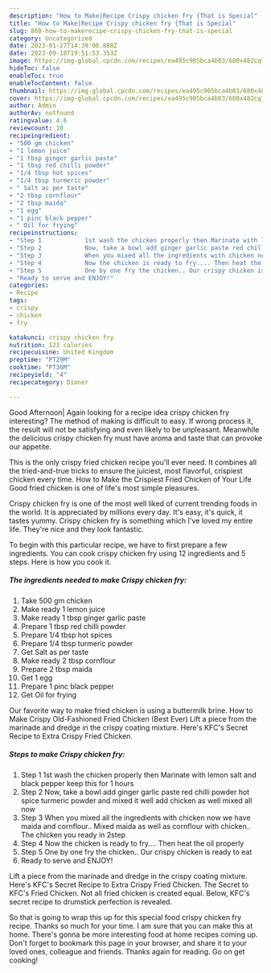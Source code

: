 ```yaml
---
description: "How to Make|Recipe Crispy chicken fry {That is Special"
title: "How to Make|Recipe Crispy chicken fry {That is Special"
slug: 860-how-to-makerecipe-crispy-chicken-fry-that-is-special
category: Uncategorized
date: 2023-01-27T14:39:06.888Z
date: 2023-09-18T19:51:53.353Z
image: https://img-global.cpcdn.com/recipes/ea495c905bca4b03/680x482cq70/crispy-chicken-fry-recipe-main-photo.jpg
hideToc: false
enableToc: true
enableTocContent: false
thumbnail: https://img-global.cpcdn.com/recipes/ea495c905bca4b03/680x482cq70/crispy-chicken-fry-recipe-main-photo.jpg
cover: https://img-global.cpcdn.com/recipes/ea495c905bca4b03/680x482cq70/crispy-chicken-fry-recipe-main-photo.jpg
author: Admin
authorAv: notfound
ratingvalue: 4.6
reviewcount: 10
recipeingredient:
- "500 gm chicken"
- "1 lemon juice"
- "1 tbsp ginger garlic paste"
- "1 tbsp red chilli powder"
- "1/4 tbsp hot spices"
- "1/4 tbsp turmeric powder"
- " Salt as per taste"
- "2 tbsp cornflour"
- "2 tbsp maida"
- "1 egg"
- "1 pinc black pepper"
- " Oil for frying"
recipeinstructions:
- "Step 1            1st wash the chicken properly then Marinate with lemon salt and black pepper keep this for 1 hours"
- "Step 2            Now, take a bowl add ginger garlic paste red chilli powder hot spice turmeric powder and mixed it well add chicken as well mixed all now"
- "Step 3            When you mixed all the ingredients with chicken now we have maida and cornflour.. Mixed maida as well as cornflour with chicken.. The chicken you ready in 2step"
- "Step 4            Now the chicken is ready to fry.... Then heat the oil properly"
- "Step 5            One by one fry the chicken.. Our crispy chicken is ready to eat"
- "Ready to serve and ENJOY!"
categories:
- Recipe
tags:
- crispy
- chicken
- fry

katakunci: crispy chicken fry 
nutrition: 123 calories
recipecuisine: United Kingdom
preptime: "PT29M"
cooktime: "PT36M"
recipeyield: "4"
recipecategory: Dinner

---
```



Good Afternoon| Again looking for a recipe idea crispy chicken fry interesting? The method of making is difficult to easy. If wrong process it, the result will not be satisfying and even likely to be unpleasant. Meanwhile the delicious crispy chicken fry must have aroma and taste that can provoke our appetite.





This is the only crispy fried chicken recipe you&#39;ll ever need. It combines all the tried-and-true tricks to ensure the juiciest, most flavorful, crispiest chicken every time. How to Make the Crispiest Fried Chicken of Your Life Good fried chicken is one of life&#39;s most simple pleasures.

Crispy chicken fry is one of the most well liked of current trending foods in the world. It is appreciated by millions every day. It's easy, it's quick, it tastes yummy. Crispy chicken fry is something which I've loved my entire life. They're nice and they look fantastic.


To begin with this particular recipe, we have to first prepare a few ingredients. You can cook crispy chicken fry using 12 ingredients and 5 steps. Here is how you cook it.

<!--inarticleads1-->

##### The ingredients needed to make Crispy chicken fry:

1. Take 500 gm chicken
1. Make ready 1 lemon juice
1. Make ready 1 tbsp ginger garlic paste
1. Prepare 1 tbsp red chilli powder
1. Prepare 1/4 tbsp hot spices
1. Prepare 1/4 tbsp turmeric powder
1. Get  Salt as per taste
1. Make ready 2 tbsp cornflour
1. Prepare 2 tbsp maida
1. Get 1 egg
1. Prepare 1 pinc black pepper
1. Get  Oil for frying


Our favorite way to make fried chicken is using a buttermilk brine. How to Make Crispy Old-Fashioned Fried Chicken (Best Ever) Lift a piece from the marinade and dredge in the crispy coating mixture. Here&#39;s KFC&#39;s Secret Recipe to Extra Crispy Fried Chicken. 

<!--inarticleads2-->

##### Steps to make Crispy chicken fry:

1. Step 1            1st wash the chicken properly then Marinate with lemon salt and black pepper keep this for 1 hours
1. Step 2            Now, take a bowl add ginger garlic paste red chilli powder hot spice turmeric powder and mixed it well add chicken as well mixed all now
1. Step 3            When you mixed all the ingredients with chicken now we have maida and cornflour.. Mixed maida as well as cornflour with chicken.. The chicken you ready in 2step
1. Step 4            Now the chicken is ready to fry.... Then heat the oil properly
1. Step 5            One by one fry the chicken.. Our crispy chicken is ready to eat
1. Ready to serve and ENJOY!

Lift a piece from the marinade and dredge in the crispy coating mixture. Here&#39;s KFC&#39;s Secret Recipe to Extra Crispy Fried Chicken. The Secret to KFC&#39;s Fried Chicken. Not all fried chicken is created equal. Below, KFC&#39;s secret recipe to drumstick perfection is revealed. 

So that is going to wrap this up for this special food crispy chicken fry recipe. Thanks so much for your time. I am sure that you can make this at home. There's gonna be more interesting food at home recipes coming up. Don't forget to bookmark this page in your browser, and share it to your loved ones, colleague and friends. Thanks again for reading. Go on get cooking!
